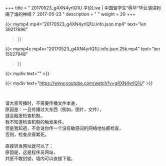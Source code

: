 +++
title = " 20170523_g4XN4yrIQ1U 平论Live | 中国留学生“辱华”毕业演讲刺痛了谁的神经？ 2017-05-23 "
description = "  "
weight = 20
+++

{{< mymp4 mp4="20170523_g4XN4yrIQ1U.info.json.mp4" 
text="len 39217696"
>}}

{{< mymp4x  mp4x="20170523_g4XN4yrIQ1U.info.json.25k.mp4"
text="len 15027948"
>}}


{{< mydiv text="" >}}
<br>

{{< mydiv text="https://www.youtube.com/watch?v=g4XN4yrIQ1U" >}}


<br>

请大家传播时，不需要传播文件本身，<br>
原因是：一旦传播过大东西（例如，图片，文件），<br>
就会触发检查机制。<br>
我不知道检查机制的触发条件。<br>
但是我知道，不会说你传一个没有敏感词的网络地址都检查，<br>
否则，检查员得累死。<br><br>
直接转发网址就可以了：<br>
原因是，这是程序员网站，<br>
共匪不敢封锁，墙内可以直接下载。



